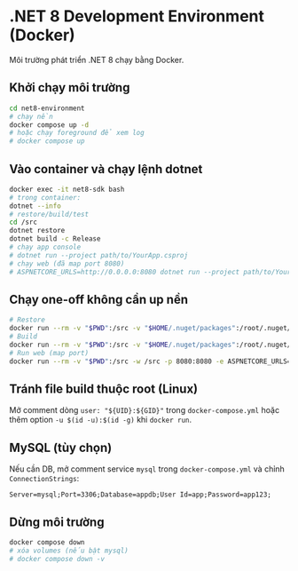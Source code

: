 # .NET 8 Development Environment (Docker)

Môi trường phát triển .NET 8 chạy bằng Docker.

## Khởi chạy môi trường

```bash
cd net8-environment
# chạy nền
docker compose up -d
# hoặc chạy foreground để xem log
# docker compose up
```

## Vào container và chạy lệnh dotnet

```bash
docker exec -it net8-sdk bash
# trong container:
dotnet --info
# restore/build/test
cd /src
dotnet restore
dotnet build -c Release
# chạy app console
# dotnet run --project path/to/YourApp.csproj
# chạy web (đã map port 8080)
# ASPNETCORE_URLS=http://0.0.0.0:8080 dotnet run --project path/to/YourWebApp.csproj
```

## Chạy one-off không cần up nền

```bash
# Restore
docker run --rm -v "$PWD":/src -v "$HOME/.nuget/packages":/root/.nuget/packages -w /src mcr.microsoft.com/dotnet/sdk:8.0 dotnet restore
# Build
docker run --rm -v "$PWD":/src -v "$HOME/.nuget/packages":/root/.nuget/packages -w /src mcr.microsoft.com/dotnet/sdk:8.0 dotnet build -c Release
# Run web (map port)
docker run --rm -v "$PWD":/src -w /src -p 8080:8080 -e ASPNETCORE_URLS=http://0.0.0.0:8080 mcr.microsoft.com/dotnet/sdk:8.0 dotnet run --project path/to/YourWebApp.csproj
```

## Tránh file build thuộc root (Linux)

Mở comment dòng `user: "${UID}:${GID}"` trong `docker-compose.yml` hoặc thêm option `-u $(id -u):$(id -g)` khi `docker run`.

## MySQL (tùy chọn)

Nếu cần DB, mở comment service `mysql` trong `docker-compose.yml` và chỉnh `ConnectionStrings`:
```
Server=mysql;Port=3306;Database=appdb;User Id=app;Password=app123;
```

## Dừng môi trường

```bash
docker compose down
# xóa volumes (nếu bật mysql)
# docker compose down -v
```
